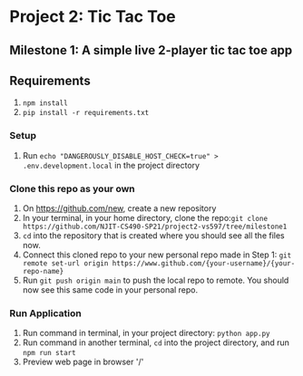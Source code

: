 # Project 2: Tic Tac Toe


## Milestone 1: A simple live 2-player tic tac toe app

## Requirements
1. `npm install`
2. `pip install -r requirements.txt`

### Setup
1. Run `echo "DANGEROUSLY_DISABLE_HOST_CHECK=true" > .env.development.local` in the project directory

### Clone this repo as your own
1. On https://github.com/new, create a new repository
2. In your terminal, in your home directory, clone the repo:`git clone https://github.com/NJIT-CS490-SP21/project2-vs597/tree/milestone1`
3. `cd` into the repository that is created where you should see all the files now.
4. Connect this cloned repo to your new personal repo made in Step 1: `git remote set-url origin https://www.github.com/{your-username}/{your-repo-name}`
5. Run `git push origin main` to push the local repo to remote. You should now see this same code in your personal repo.

### Run Application
1. Run command in terminal, in your project directory: `python app.py`
2. Run command in another terminal, `cd` into the project directory, and run `npm run start`
3. Preview web page in browser '/'

